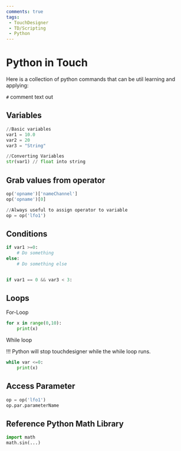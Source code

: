 ```yaml
---
comments: true
tags:
 - TouchDesigner
 - TD/Scripting
 - Python
---
```

# Python in Touch
Here is a collection of python commands that can be util learning and applying: 

`#` comment text out

## Variables

``` py
//Basic variables
var1 = 10.0
var2 = 20
var3 = "String"

//Converting Variables
str(var1) // float into string
```

## Grab values from operator

``` py
op('opname')['nameChannel']
op('opname')[0]

//Always useful to assign operator to variable
op = op('lfo1')

```

## Conditions
``` py
if var1 >=0:
    # Do something
else:
    # Do something else


if var1 == 0 && var3 < 3:
```

## Loops
For-Loop

``` py
for x in range(0,10):
    print(x)
``` 

While loop

!!! Python will stop touchdesigner while the while loop runs.
``` py
while var <=0:
    print(x)
``` 

## Access Parameter
``` py
op = op('lfo1')
op.par.parameterName
``` 

## Reference Python Math Library
``` py
import math
math.sin(...)
```
